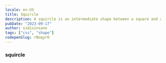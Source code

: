 ```yaml
---
locale: en-US
title: Squircle
description: A squircle is an intermediate shape between a square and a circle. Popularized by Apple.
pubDate: "2023-09-17"
author: sidisinsane
tags: ["css", "shape"]
codepenSlug: rNoqyrO
---
```


<link href="/snippets/squircle.css" rel="stylesheet" />

<div class="squircle">
  <div class="squircle__inline">
    <h3 class="squircle__headline">squircle</h3>
  </div>
</div>
